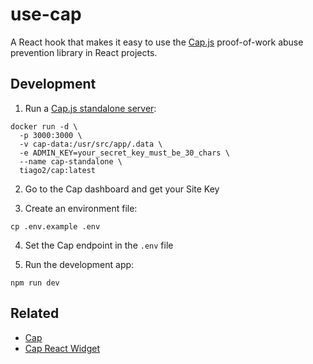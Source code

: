 # use-cap

A React hook that makes it easy to use the [Cap.js](https://capjs.js.org) proof-of-work
abuse prevention library in React projects.

## Development

1. Run a [Cap.js standalone server](https://capjs.js.org/guide/standalone.html):

```shell
docker run -d \
  -p 3000:3000 \
  -v cap-data:/usr/src/app/.data \
  -e ADMIN_KEY=your_secret_key_must_be_30_chars \
  --name cap-standalone \
  tiago2/cap:latest
```

2. Go to the Cap dashboard and get your Site Key

3. Create an environment file:

```shell
cp .env.example .env
```

4. Set the Cap endpoint in the `.env` file

5. Run the development app:

```shell
npm run dev
```

## Related

- [Cap](https://github.com/tiagorangel1/cap)
- [Cap React Widget](https://codeberg.org/pitininja/cap-react-widget)

